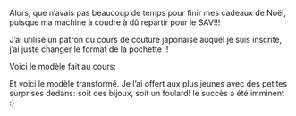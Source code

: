 Alors, que n’avais pas beaucoup de temps pour finir mes cadeaux de Noël, puisque ma machine à coudre à dû repartir pour le SAV!!!

J’ai utilisé un patron du cours de couture japonaise auquel je suis inscrite, j’ai juste changer le format de la pochette !!

Voici le modèle fait au cours:



Et voici le modèle transformé. Je l’ai offert aux plus jeunes avec des petites surprises dedans: soit des bijoux, soit un foulard! le succès a été imminent :)
